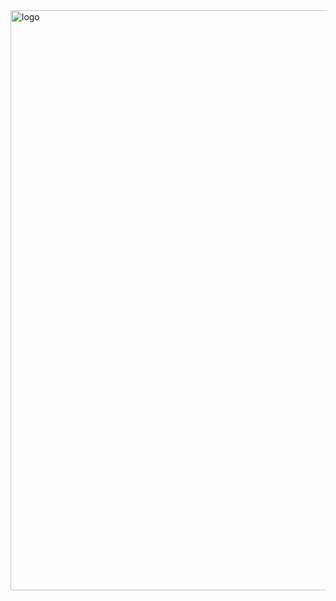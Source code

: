 
<img width="928" alt="logo" src="https://github.com/svetlanasieber/Software-Engineering--Path-SoftUni/assets/135451084/cd01b84d-c255-4781-bdfd-e362df295fd7">
